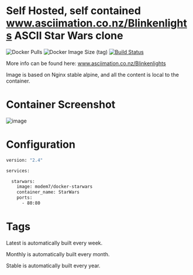 # Self Hosted, self contained www.asciimation.co.nz/Blinkenlights ASCII Star Wars clone

![Docker Pulls](https://img.shields.io/docker/pulls/modem7/docker-starwars) ![Docker Image Size (tag)](https://img.shields.io/docker/image-size/modem7/docker-starwars/latest) [![Build Status](https://drone.modem7.com/api/badges/modem7/docker-starwars/status.svg)](https://drone.modem7.com/modem7/docker-starwars)

More info can be found here: www.asciimation.co.nz/Blinkenlights

Image is based on Nginx stable alpine, and all the content is local to the container.

# Container Screenshot
![image](https://user-images.githubusercontent.com/4349962/128192966-26c74fd7-839c-49ce-b00f-af1050aece90.png)


# Configuration

```bash
version: "2.4"

services:

  starwars:
    image: modem7/docker-starwars
    container_name: StarWars
    ports:
      - 80:80
```

# Tags
Latest is automatically built every week.

Monthly is automatically built every month.

Stable is automatically built every year.
